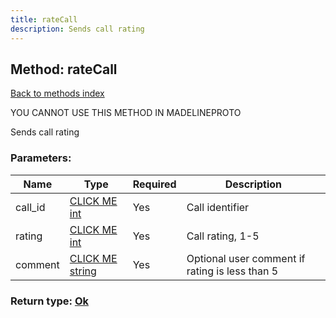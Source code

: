 ```yaml
---
title: rateCall
description: Sends call rating
---
```

## Method: rateCall  
[Back to methods index](index.md)


YOU CANNOT USE THIS METHOD IN MADELINEPROTO


Sends call rating

### Parameters:

| Name     |    Type       | Required | Description |
|----------|---------------|----------|-------------|
|call\_id|[CLICK ME int](../types/int.md) | Yes|Call identifier|
|rating|[CLICK ME int](../types/int.md) | Yes|Call rating, 1-5|
|comment|[CLICK ME string](../types/string.md) | Yes|Optional user comment if rating is less than 5|


### Return type: [Ok](../types/Ok.md)

